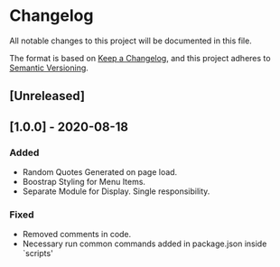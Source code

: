 # Changelog
All notable changes to this project will be documented in this file.

The format is based on [Keep a Changelog](https://keepachangelog.com/en/1.0.0/),
and this project adheres to [Semantic Versioning](https://semver.org/spec/v2.0.0.html).

## [Unreleased]

## [1.0.0] - 2020-08-18
### Added
- Random Quotes Generated on page load.
- Boostrap Styling for Menu Items.
- Separate Module for Display. Single responsibility.

### Fixed

- Removed comments in code.
- Necessary run common commands added in package.json inside `scripts'

